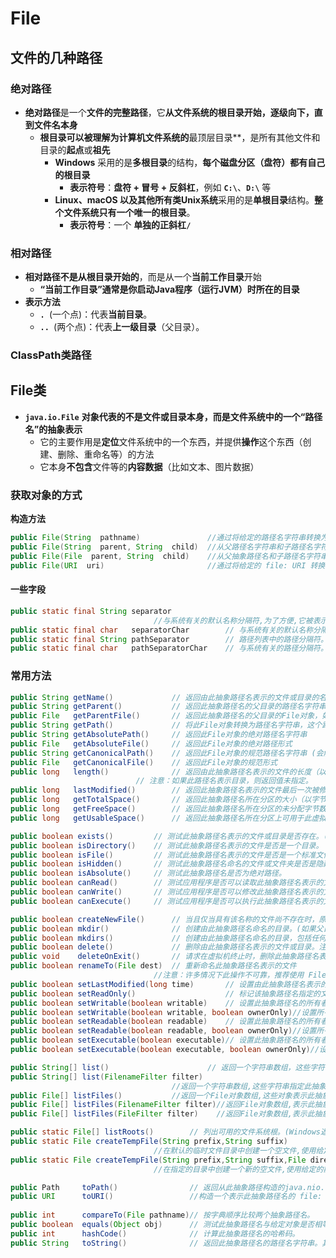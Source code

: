 # File

## 文件的几种路径

### 绝对路径

- **绝对路径**是一个**文件的完整路径**，它**从文件系统的根目录开始，逐级向下，直到文件名本身**
  - **根目录可以被理解为计算机文件系统的**最顶层目录**，是所有其他文件和目录的**起点**或**祖先**
    - **Windows** 采用的是**多根目录**的结构，**每个磁盘分区（盘符）都有自己的根目录**
      - **表示符号**：**盘符 + 冒号 + 反斜杠**，例如 **`C:\`**、**`D:\`** 等
    - **Linux、macOS 以及其他所有类Unix系统**采用的是**单根目录**结构。**整个文件系统只有一个唯一的根目录**。
      - **表示符号**：一个 **单独的正斜杠`/`**

### 相对路径

- **相对路径不是从根目录开始的**，而是从一个**当前工作目录**开始
  - **“当前工作目录”**通常是你**启动Java程序（运行JVM）时所在的目录**
- **表示方法**
  - **`. `**(一个点)：代表**当前目录**。
  - **`.. `**(两个点)：代表**上一级目录**（父目录）。

### ClassPath类路径







## File类

- **`java.io.File`** **对象代表的不是文件或目录本身，而是文件系统中的一个“路径名”的抽象表示**
  - 它的主要作用是**定位**文件系统中的一个东西，并提供**操作**这个东西（创建、删除、重命名等）的方法
  - 它本身**不包含**文件等的**内容数据**（比如文本、图片数据）

### 获取对象的方式

**构造方法**

```java
public File(String  pathname)				//通过将给定的路径名字符串转换为抽象路径名来创建一个新的 File 实例
public File(String  parent, String  child)	//从父路径名字符串和子路径名字符串创建一个新的 File 实例
public File(File  parent, String  child)	//从父抽象路径名和子路径名字符串创建一个新的 File 实例
public File(URI  uri)						//通过将给定的 file: URI 转换为抽象路径名来创建一个新的 File 实例
```



#### 一些字段

```java
public static final String separator  
    							//与系统有关的默认名称分隔符,为了方便,它被表示为一个字符串.(Windows是\,Linux/macOS是/)
public static final char   separatorChar		// 与系统有关的默认名称分隔符。
public static final String pathSeparator		// 路径列表中的路径分隔符。(Windows是 ;，Linux/macOS是 :)
public static final char   pathSeparatorChar	// 与系统有关的路径分隔符。
```



### 常用方法

```java
public String getName()				// 返回由此抽象路径名表示的文件或目录的名称。
public String getParent()			// 返回此抽象路径名的父目录的路径名字符串，如果此路径名没有指定父目录，则返回 null
public File   getParentFile()		// 返回此抽象路径名的父目录的File对象，如果此路径名没有指定父目录，则返回 null
public String getPath()				// 将此File对象转换为路径名字符串，这个路径就是构造时传入的路径。
public String getAbsolutePath() 	// 返回此File对象的绝对路径名字符串
public File   getAbsoluteFile()		// 返回此File对象的绝对路径形式
public String getCanonicalPath()	// 返回此File对象的规范路径名字符串 (会解析 ".." 和 ".")
public File   getCanonicalFile()	// 返回此File对象的规范形式
public long   length()				// 返回由此抽象路径名表示的文件的长度（以字节为单位）。
           					// 注意：如果此路径名表示目录，则返回值未指定。
public long   lastModified()		// 返回此抽象路径名表示的文件最后一次被修改的时间（毫秒时间戳）
public long   getTotalSpace()		// 返回此抽象路径名所在分区的大小（以字节为单位）
public long   getFreeSpace()		// 返回此抽象路径名所在分区的未分配字节数
public long   getUsableSpace()		// 返回此抽象路径名所在分区上可用于此虚拟机的字节数
```

```java
public boolean exists()			// 测试此抽象路径名表示的文件或目录是否存在。（最常用）
public boolean isDirectory()	// 测试此抽象路径名表示的文件是否是一个目录。
public boolean isFile()			// 测试此抽象路径名表示的文件是否是一个标准文件。
public boolean isHidden()		// 测试此抽象路径名命名的文件或文件夹是否是隐藏的。
public boolean isAbsolute()		// 测试此抽象路径名是否为绝对路径。
public boolean canRead()		// 测试应用程序是否可以读取此抽象路径名表示的文件。
public boolean canWrite()		// 测试应用程序是否可以修改此抽象路径名表示的文件。
public boolean canExecute()		// 测试应用程序是否可以执行此抽象路径名表示的文件。
```

```java
public boolean createNewFile()		// 当且仅当具有该名称的文件尚不存在时，原子地创建一个由此抽象路径名命名的新的空文件
public boolean mkdir()				// 创建由此抽象路径名命名的目录。(如果父目录不存在则会失败)
public boolean mkdirs()				// 创建由此抽象路径名命名的目录，包括任何必需但不存在的父目录。（更常用）
public boolean delete()				// 删除由此抽象路径名表示的文件或目录。注意：如果路径是目录，则该目录必须为空才能删除
public void    deleteOnExit()		// 请求在虚拟机终止时，删除此抽象路径名表示的文件或目录。
public boolean renameTo(File dest)	// 重新命名此抽象路径名表示的文件
   								//注意：许多情况下此操作不可靠，推荐使用 Files.move()
public boolean setLastModified(long time)		// 设置由此抽象路径名表示的文件或目录的最后修改时间
public boolean setReadOnly()					// 标记该抽象路径名指定的文件或目录，以便只允许读取操作
public boolean setWritable(boolean writable)	// 设置此抽象路径名的所有者或每个人的写权限。
public boolean setWritable(boolean writable, boolean ownerOnly)//设置所有者或每个人对此抽象路径名的写权限
public boolean setReadable(boolean readable)	// 设置此抽象路径名的所有者或每个人的读权限。
public boolean setReadable(boolean readable, boolean ownerOnly)//设置所有者或所有人对此抽象路径名的读取权限
public boolean setExecutable(boolean executable)// 设置此抽象路径名的所有者或每个人的执行权限
public boolean setExecutable(boolean executable, boolean ownerOnly)//设置所有者或每个人对此抽象路径名的执行权限
```

```java
public String[] list()						// 返回一个字符串数组，这些字符串指定此抽象路径名表示的目录中的文件和目录
public String[] list(FilenameFilter filter)
    								//返回一个字符串数组,这些字符串指定此抽象路径名表示的目录中满足指定过滤器的文件和目录
public File[] listFiles()			//返回一个File对象数组,这些对象表示此抽象路径名表示的目录中的文件和目录(最常用)
public File[] listFiles(FilenameFilter filter)//返回File对象数组,表示此抽象路径名表示的目录中满足指定过滤器的文件和目录
public File[] listFiles(FileFilter filter)	  //返回File对象数组,表示此抽象路径名表示的目录中满足指定过滤器的文件和目录
```

```java
public static File[] listRoots()		// 列出可用的文件系统根。(Windows返回 C:\, D:\ 等，Linux/macOS返回 /)
public static File createTempFile(String prefix,String suffix)
            					//在默认的临时文件目录中创建一个空文件,使用给定的前缀和后缀生成其名称
public static File createTempFile(String prefix,String suffix,File directory)
            					//在指定的目录中创建一个新的空文件,使用给定的前缀和后缀字符串生成其名称
```

```java
public Path     toPath()				// 返回从此抽象路径构造的java.nio.file.Path对象(非常重要，通往现代API的桥梁)
public URI 		toURI()					//构造一个表示此抽象路径名的 file: URI
    
public int      compareTo(File pathname)// 按字典顺序比较两个抽象路径名。
public boolean  equals(Object obj)		// 测试此抽象路径名与给定对象是否相等。
public int 		hashCode()				// 计算此抽象路径名的哈希码。
public String 	toString()				// 返回此抽象路径名的路径名字符串。其实就是 getPath() 的返回值。
```
